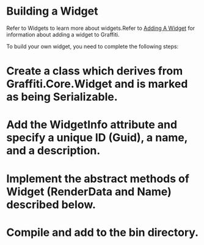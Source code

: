 # Building a Widget
Refer to Widgets to learn more about widgets.Refer to [Adding A Widget](Adding-A-Widget) for information about adding a widget to Graffiti.

To build your own widget, you need to complete the following steps:

# Create a class which derives from Graffiti.Core.Widget and is marked as being Serializable.
# Add the WidgetInfo attribute and specify a unique ID (Guid), a name, and a description.
# Implement the abstract methods of Widget (RenderData and Name) described below.
# Compile and add to the bin directory.